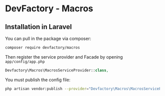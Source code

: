 # DevFactory - Macros

## Installation in Laravel

You can pull in the package via composer:
``` bash
composer require devfactory/macros
```

Then register the service provider and Facade by opening `app/config/app.php`

```php
Devfactory\Macros\MacrosServiceProvider::class,
```

You must publish the config file:

```bash
php artisan vendor:publish --provider="Devfactory\Macros\MacrosServiceProvider"
```
